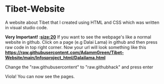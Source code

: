 # Tibet-Website
A website about Tibet that I created using HTML and CSS which was written in visual studio code.

<b>Very Important! :<size:20></b> If you want to see the webpage's like a normal website in github. Click on a page (e.g Dalai Lama) in github and then press raw code in top right corner. Now your url will look something like this 
<b>https://raw.githubusercontent.com/AdammGreen/Tibet-Website/main/Infosproject_html/Dalailama.html</b>

Change the "raw.githubusercontent" to "raw.githubhack" and press enter

Viola! You can now see the pages.

